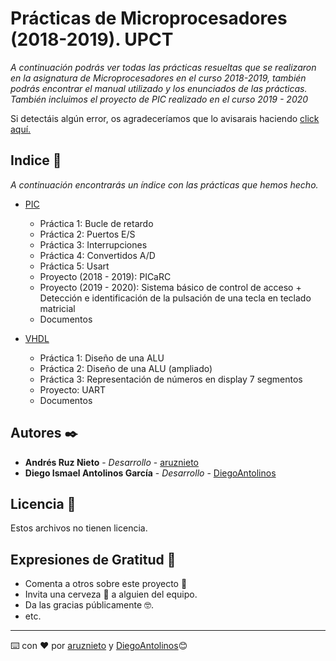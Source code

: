 # Prácticas de Microprocesadores (2018-2019). UPCT

_A continuación podrás ver todas las prácticas resueltas que se realizaron en la asignatura de Microprocesadores en el curso 2018-2019, también podrás encontrar el manual utilizado y los enunciados de las prácticas. También incluimos el proyecto de PIC realizado en el curso 2019 - 2020_



Si detectáis algún error, os agradeceríamos que lo avisarais haciendo [click aquí.](https://github.com/aruznieto/Pracs_Microprocesadores/issues/new)

## Indice 🚀

_A continuación encontrarás un índice con las prácticas que hemos hecho._

* [PIC](https://github.com/aruznieto/Todo_TELEMATICA/tree/main/Pracs_Microprocesadores/PIC)
    * Práctica 1: Bucle de retardo
    * Práctica 2: Puertos E/S
    * Práctica 3: Interrupciones
    * Práctica 4: Convertidos A/D
    * Práctica 5: Usart
    * Proyecto (2018 - 2019): PICaRC
    * Proyecto (2019 - 2020): Sistema básico de control de acceso + Detección e identificación de la pulsación de una tecla en teclado matricial
    * Documentos
    
* [VHDL](https://github.com/aruznieto/Todo_TELEMATICA/tree/main/Pracs_Microprocesadores/VHDL)
    * Práctica 1: Diseño de una ALU
    * Práctica 2: Diseño de una ALU (ampliado)
    * Práctica 3: Representación de números en display 7 segmentos
    * Proyecto: UART
    * Documentos

## Autores ✒️

* **Andrés Ruz Nieto** - *Desarrollo* - [aruznieto](https://github.com/aruznieto)
* **Diego Ismael Antolinos García** - *Desarrollo* - [DiegoAntolinos](https://github.com/Diegoantolinos)

## Licencia 📄

Estos archivos no tienen licencia.

## Expresiones de Gratitud 🎁

* Comenta a otros sobre este proyecto 📢
* Invita una cerveza 🍺 a alguien del equipo. 
* Da las gracias públicamente 🤓.
* etc.



---
⌨️ con ❤️ por [aruznieto](https://github.com/aruznieto) y [DiegoAntolinos](https://github.com/Diegoantolinos)😊
